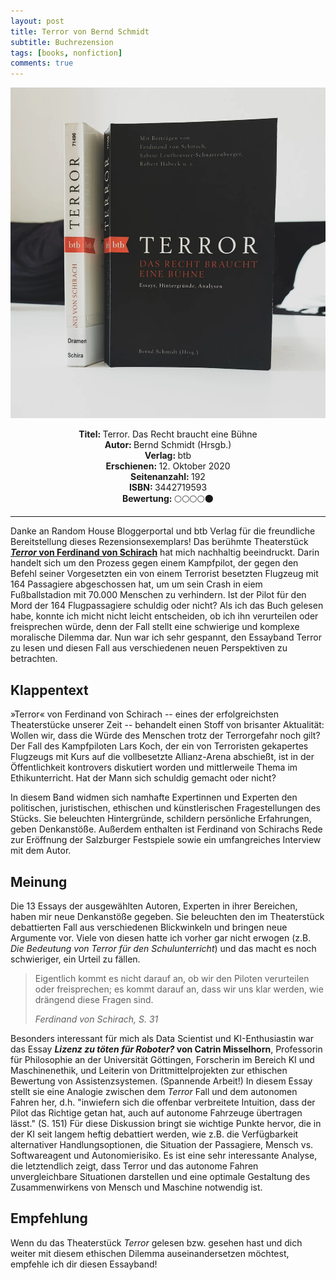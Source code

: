 ```yaml
---
layout: post
title: Terror von Bernd Schmidt
subtitle: Buchrezension
tags: [books, nonfiction]
comments: true
---
```


![cover](../assets/img/terror.jpg)

<div align="center"><strong>Titel: </strong>Terror. Das Recht braucht eine Bühne</div>
<div align="center"><strong>Autor: </strong>Bernd Schmidt (Hrsgb.)</div>
<div align="center"><strong>Verlag: </strong>btb</div>
<div align="center"><strong>Erschienen: </strong>12. Oktober 2020</div>
<div align="center"><strong>Seitenanzahl: </strong>192</div>
<div align="center"><strong>ISBN: </strong>3442719593</div>
<div align="center"><strong>Bewertung: </strong> 🌕🌕🌕🌕🌑</div>

___

Danke an Random House Bloggerportal und btb Verlag für die freundliche Bereitstellung dieses Rezensionsexemplars! Das berühmte Theaterstück [***Terror* von Ferdinand von Schirach**](https://shop.randomhouse.de/shop/article/29758253/ferdinand_von_schirach_terror.html) hat mich nachhaltig beeindruckt. Darin handelt sich um den Prozess gegen einem Kampfpilot, der gegen den Befehl seiner Vorgesetzten ein von einem Terrorist besetzten Flugzeug mit 164 Passagiere abgeschossen hat, um um sein Crash in eiem Fußballstadion mit 70.000 Menschen zu verhindern. Ist der Pilot für den Mord der 164 Flugpassagiere schuldig oder nicht? Als ich das Buch gelesen habe, konnte ich micht nicht leicht entscheiden, ob ich ihn verurteilen oder freisprechen würde, denn der Fall stellt eine schwierige und komplexe moralische Dilemma dar. Nun war ich sehr gespannt, den Essayband Terror zu lesen und diesen Fall aus verschiedenen neuen Perspektiven zu betrachten.

Klappentext
-----------

»Terror« von Ferdinand von Schirach -- eines der erfolgreichsten Theaterstücke unserer Zeit -- behandelt einen Stoff von brisanter Aktualität: Wollen wir, dass die Würde des Menschen trotz der Terrorgefahr noch gilt? Der Fall des Kampfpiloten Lars Koch, der ein von Terroristen gekapertes Flugzeugs mit Kurs auf die vollbesetzte Allianz-Arena abschießt, ist in der Öffentlichkeit kontrovers diskutiert worden und mittlerweile Thema im Ethikunterricht. Hat der Mann sich schuldig gemacht oder nicht?

In diesem Band widmen sich namhafte Expertinnen und Experten den politischen, juristischen, ethischen und künstlerischen Fragestellungen des Stücks. Sie beleuchten Hintergründe, schildern persönliche Erfahrungen, geben Denkanstöße. Außerdem enthalten ist Ferdinand von Schirachs Rede zur Eröffnung der Salzburger Festspiele sowie ein umfangreiches Interview mit dem Autor.

Meinung
-------

Die 13 Essays der ausgewählten Autoren, Experten in ihrer Bereichen, haben mir neue Denkanstöße gegeben. Sie beleuchten den im Theaterstück debattierten Fall aus verschiedenen Blickwinkeln und bringen neue Argumente vor. Viele von diesen hatte ich vorher gar nicht erwogen (z.B. *Die Bedeutung von Terror für den Schulunterricht*) und das macht es noch schwieriger, ein Urteil zu fällen.

> Eigentlich kommt es nicht darauf an, ob wir den Piloten verurteilen oder freisprechen; es kommt darauf an, dass wir uns klar werden, wie drängend diese Fragen sind.
>
> *Ferdinand von Schirach, S. 31*

Besonders interessant für mich als Data Scientist und KI-Enthusiastin war das Essay ***Lizenz zu töten für Roboter?* von Catrin Misselhorn**, Professorin für Philosophie an der Universität Göttingen, Forscherin im Bereich KI und Maschinenethik, und Leiterin von Drittmittelprojekten zur ethischen Bewertung von Assistenzsystemen. (Spannende Arbeit!) In diesem Essay stellt sie eine Analogie zwischen dem *Terror* Fall und dem autonomen Fahren her, d.h. "inwiefern sich die offenbar verbreitete Intuition, dass der Pilot das Richtige getan hat, auch auf autonome Fahrzeuge übertragen lässt." (S. 151) Für diese Diskussion bringt sie wichtige Punkte hervor, die in der KI seit langem heftig debattiert werden, wie z.B. die Verfügbarkeit alternativer Handlungsoptionen, die Situation der Passagiere, Mensch vs. Softwareagent und Autonomierisiko. Es ist eine sehr interessante Analyse, die letztendlich zeigt, dass Terror und das autonome Fahren unvergleichbare Situationen darstellen und eine optimale Gestaltung des Zusammenwirkens von Mensch und Maschine notwendig ist.

Empfehlung
----------

Wenn du das Theaterstück *Terror* gelesen bzw. gesehen hast und dich weiter mit diesem ethischen Dilemma auseinandersetzen möchtest, empfehle ich dir diesen Essayband!